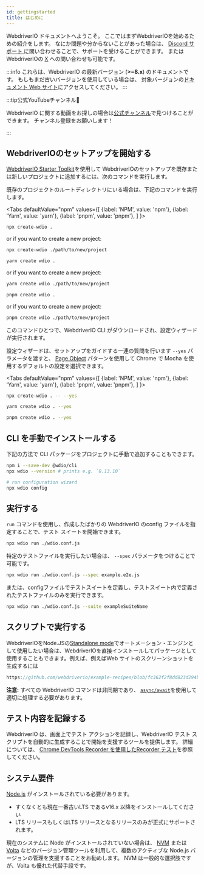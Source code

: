```yaml
---
id: gettingstarted
title: はじめに
---
```


WebdriverIO ドキュメントへようこそ。 ここではまずWebdriverIOを始めるための紹介をします。 なにか問題や分からないことがあった場合は、 [Discord サポート ](https://discord.webdriver.io) に問い合わせることで、サポートを受けることができます。 またはWebdriverIOの [X](https://twitter.com/webdriverio) への問い合わせも可能です。

:::info
これらは、WebdriverIO の最新バージョン (__>=8.x__) のドキュメントです。 もしもまだ古いバージョンを使用している場合は、 対象バージョンの[ドキュメント Web サイト](/versions)にアクセスしてください。
:::

<LiteYouTubeEmbed id="rA4IFNyW54c" title="Getting Started with WebdriverIO" />

:::tip公式YouTubeチャンネル🎥

WebdriverIO に関する動画をお探しの場合は[公式チャンネル](https://youtube.com/@webdriverio)で見つけることができます。 チャンネル登録をお願いします！

:::

## WebdriverIOのセットアップを開始する

[WebdriverIO Starter Toolkit](https://www.npmjs.com/package/create-wdio)を使用して WebdriverIOのセットアップを既存または新しいプロジェクトに追加するには、次のコマンドを実行します。

既存のプロジェクトのルートディレクトリにいる場合は、下記のコマンドを実行します。

<Tabs
  defaultValue="npm"
  values={[
    {label: 'NPM', value: 'npm'},
 {label: 'Yarn', value: 'yarn'},
 {label: 'pnpm', value: 'pnpm'},
 ]
}>
<TabItem value="npm">

```sh
npx create-wdio .
```

or if you want to create a new project:

```sh
npx create-wdio ./path/to/new/project
```

</TabItem>
<TabItem value="yarn">

```sh
yarn create wdio .
```

or if you want to create a new project:

```sh
yarn create wdio ./path/to/new/project
```

</TabItem>
<TabItem value="pnpm">

```sh
pnpm create wdio .
```

or if you want to create a new project:

```sh
pnpm create wdio ./path/to/new/project
```

</TabItem>
</Tabs>

このコマンドひとつで、WebdriverIO CLI がダウンロードされ、設定ウィザードが実行されます。

<CreateProjectAnimation />

設定ウィザードは、セットアップをガイドする一連の質問を行います `--yes` パラメータを渡すと、 [Page Object](https://martinfowler.com/bliki/PageObject.html) パターンを使用して Chrome で Mocha を使用するデフォルトの設定を選択できます。

<Tabs
  defaultValue="npm"
  values={[
    {label: 'NPM', value: 'npm'},
 {label: 'Yarn', value: 'yarn'},
 {label: 'pnpm', value: 'pnpm'},
 ]
}>
<TabItem value="npm">

```sh
npx create-wdio . -- --yes
```

</TabItem>
<TabItem value="yarn">

```sh
yarn create wdio . --yes
```

</TabItem>
<TabItem value="pnpm">

```sh
pnpm create wdio . --yes
```

</TabItem>
</Tabs>

## CLI を手動でインストールする

下記の方法で CLI パッケージをプロジェクトに手動で追加することもできます。

```sh
npm i --save-dev @wdio/cli
npx wdio --version # prints e.g. `8.13.10`

# run configuration wizard
npx wdio config
```

## 実行する

`run` コマンドを使用し、作成したばかりの WebdriverIO のconfig ファイルを指定することで、テスト スイートを開始できます。

```sh
npx wdio run ./wdio.conf.js
```

特定のテストファイルを実行したい場合は、 `--spec` パラメータをつけることで可能です。

```sh
npx wdio run ./wdio.conf.js --spec example.e2e.js
```

または、configファイルでテストスイートを定義し、テストスイート内で定義されたテストファイルのみを実行できます。

```sh
npx wdio run ./wdio.conf.js --suite exampleSuiteName
```

## スクリプトで実行する

WebdriverIOをNode.JSの[Standalone mode](/docs/setuptypes#standalone-mode)でオートメーション・エンジンとして使用したい場合は、WebdriverIOを直接インストールしてパッケージとして使用することもできます。例えば、例えばWeb サイトのスクリーンショットを生成するには

```js reference useHTTPS
https://github.com/webdriverio/example-recipes/blob/fc362f2f8dd823d294b9bb5f92bd5991339d4591/getting-started/run-in-script.js#L2-L19
```

__注意:__ すべての WebdriverIO コマンドは非同期であり、 [`async/await`](https://javascript.info/async-await)を使用して適切に処理する必要があります。

## テスト内容を記録する

WebdriverIO は、画面上でテスト アクションを記録し、WebdriverIO テスト スクリプトを自動的に生成することで開始を支援するツールを提供します。 詳細については、 [Chrome DevTools Recorder を使用したRecorder テスト](/docs/record)を参照してください。

## システム要件

[Node.js](http://nodejs.org) がインストールされている必要があります。

- すくなくとも現在一番古いLTS であるv16.x 以降をインストールしてください
- LTS リリースもしくはLTS リリースとなるリリースのみが正式にサポートされます。

現在のシステムに Node がインストールされていない場合は、 [NVM](https://github.com/creationix/nvm) または [Volta](https://volta.sh/) などのバージョン管理ツールを利用して、複数のアクティブな Node.js バージョンの管理を支援することをお勧めします。 NVM は一般的な選択肢ですが、Volta も優れた代替手段です。

